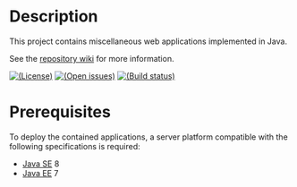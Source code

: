 # Description

This project contains miscellaneous web applications implemented in Java.

See the [repository wiki][wiki] for more information.

[![(License)](https://img.shields.io/badge/license-AGPL--3.0--or--later-blue.svg)][AGPL-3.0]
[![(Open issues)](https://img.shields.io/bitbucket/issues/linuxfront/webapps.svg)][open issues]
[![(Build status)](https://linuxfront-functions.azurewebsites.net/api/bitbucket/build/linuxfront/webapps?branch=master)][pipelines]

[AGPL-3.0]: https://opensource.org/licenses/AGPL-3.0

[Wiki]: https://bitbucket.org/linuxfront/webapps/wiki
[Open issues]: https://bitbucket.org/linuxfront/webapps/issues?status=new&status=open
[Pipelines]: https://bitbucket.org/linuxfront/webapps/addon/pipelines/home

# Prerequisites

To deploy the contained applications, a server platform compatible with the
following specifications is required:

  - [Java SE][] 8
  - [Java EE][] 7

[Java SE]: http://www.oracle.com/technetwork/java/javase/index.html
[Java EE]: http://www.oracle.com/technetwork/java/javaee/index.html
